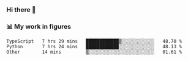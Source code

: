 ### Hi there 👋

### 📊 My work in figures

<!--START_SECTION:waka-->

```text
TypeScript   7 hrs 29 mins   ████████████▒░░░░░░░░░░░░   48.70 %
Python       7 hrs 24 mins   ████████████░░░░░░░░░░░░░   48.13 %
Other        14 mins         ▒░░░░░░░░░░░░░░░░░░░░░░░░   01.61 %
```

<!--END_SECTION:waka-->
